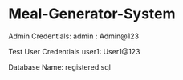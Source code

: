 # Meal-Generator-System

Admin Credentials:
admin : Admin@123

Test User Credentials 
user1: User1@123

Database Name: registered.sql


